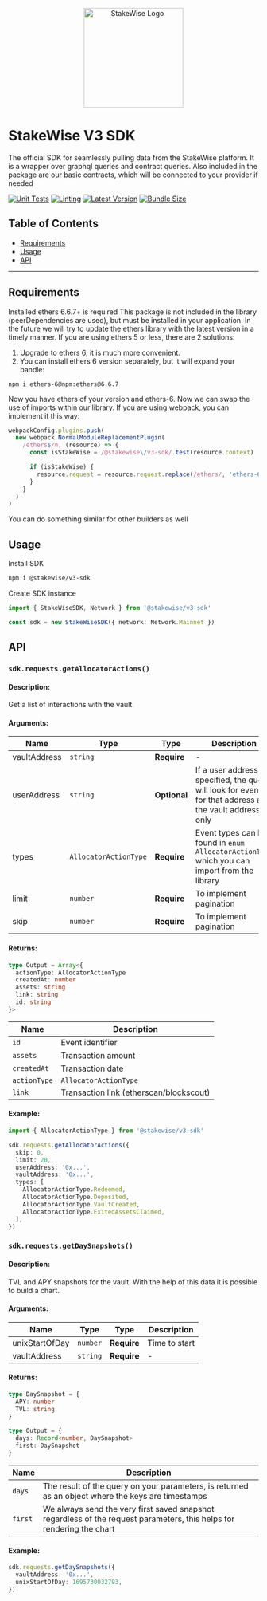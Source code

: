 <p align="center">
  <img src="https://app.stakewise.io/logo512.png" alt="StakeWise Logo" width="200">
</p>

# StakeWise V3 SDK

The official SDK for seamlessly pulling data from the StakeWise platform. It is a wrapper over graphql queries and contract queries. Also included in the package are our basic contracts, which will be connected to your provider if needed

[![Unit Tests](https://img.shields.io/badge/Unit%20Tests-passing-brightgreen)](LINK_TO_YOUR_TEST_RESULTS)
[![Linting](https://img.shields.io/badge/Linting-passing-brightgreen)](LINK_TO_YOUR_LINTING_RESULTS)
[![Latest Version](https://img.shields.io/npm/v/YOUR_NPM_PACKAGE_NAME/latest)](https://www.npmjs.com/package/YOUR_NPM_PACKAGE_NAME)
[![Bundle Size](https://img.shields.io/bundlephobia/minzip/YOUR_NPM_PACKAGE_NAME)](https://www.npmjs.com/package/YOUR_NPM_PACKAGE_NAME)



## Table of Contents
- [Requirements](#requirements)
- [Usage](#usage)
- [API](#api)

---
## Requirements
Installed ethers 6.6.7+ is required This package is not included in the library (peerDependencies are used), but must be installed in your application. In the future we will try to update the ethers library with the latest version in a timely manner. If you are using ethers 5 or less, there are 2 solutions:
1. Upgrade to ethers 6, it is much more convenient.
2. You can install ethers 6 version separately, but it will expand your bandle:

`npm i ethers-6@npm:ethers@6.6.7`

Now you have ethers of your version and ethers-6. Now we can swap the use of imports within our library. If you are using webpack, you can implement it this way:

```typescript
webpackConfig.plugins.push(
  new webpack.NormalModuleReplacementPlugin(
    /ethers$/m, (resource) => {
      const isStakeWise = /@stakewise\/v3-sdk/.test(resource.context)

      if (isStakeWise) {
        resource.request = resource.request.replace(/ethers/, 'ethers-6')
      }
    }
  )
)
```
You can do something similar for other builders as well

## Usage

Install SDK
```bash
npm i @stakewise/v3-sdk
```

Create SDK instance

```typescript
import { StakeWiseSDK, Network } from '@stakewise/v3-sdk'

const sdk = new StakeWiseSDK({ network: Network.Mainnet })

```

## API

### `sdk.requests.getAllocatorActions()`

#### Description:

Get a list of interactions with the vault.

#### Arguments:

| Name | Type | Type | Description |
|------|------|-------------|---------|
| vaultAddress | `string` | **Require** | - |
| userAddress | `string` | **Optional** | If a user address is specified, the query will look for events for that address and the vault address only |
| types | `AllocatorActionType` | **Require** | Event types can be found in `enum AllocatorActionType` which you can import from the library |
| limit | `number` | **Require** | To implement pagination |
| skip | `number` | **Require** | To implement pagination |

#### Returns:

```ts
type Output = Array<{
  actionType: AllocatorActionType
  createdAt: number
  assets: string
  link: string
  id: string
}>
```

| Name | Description |
|------|-------------|
| `id` | Event identifier |
| `assets` | Transaction amount |
| `createdAt` | Transaction date |
| `actionType` | `AllocatorActionType` | Type of action |
| `link` | Transaction link (etherscan/blockscout) |

#### Example:

```ts
import { AllocatorActionType } from '@stakewise/v3-sdk'

sdk.requests.getAllocatorActions({
  skip: 0,
  limit: 20,
  userAddress: '0x...',
  vaultAddress: '0x...',
  types: [
    AllocatorActionType.Redeemed,
    AllocatorActionType.Deposited,
    AllocatorActionType.VaultCreated,
    AllocatorActionType.ExitedAssetsClaimed,
  ],
})
```

### `sdk.requests.getDaySnapshots()`

#### Description:

TVL and APY snapshots for the vault. With the help of this data it is possible to build a chart.

#### Arguments:

| Name | Type | Type | Description |
|------|------|-------------|---------|
| unixStartOfDay | `number` | **Require** | Time to start |
| vaultAddress | `string` | **Require** | - |

#### Returns:

```ts
type DaySnapshot = {
  APY: number
  TVL: string
}

type Output = {
  days: Record<number, DaySnapshot>
  first: DaySnapshot
}
```

| Name | Description |
|------|-------------|
| `days` | The result of the query on your parameters, is returned as an object where the keys are timestamps |
| `first` | We always send the very first saved snapshot regardless of the request parameters, this helps for rendering the chart |

#### Example:

```ts
sdk.requests.getDaySnapshots({
  vaultAddress: '0x...',
  unixStartOfDay: 1695730032793,
})
```

